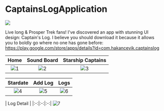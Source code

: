 # CaptainsLogApplication
 <div id="top"></div>

<a href="https://www.android.com"><img src="https://img.shields.io/badge/Android-02303A.svg?style=for-the-badge&logo=android&logoColor=dark"></a>

Live long & Prosper Trek fans! I've discovered an app with stunning UI design: Captain's Log. I believe you should download it because it allows you to boldly go where no one has gone before: https://play.google.com/store/apps/details?id=com.hakancevik.captainslog


| Home | Sound Board |  Starship Captains
|:-:|:-:|:-:|
| ![1](https://github.com/Cevik10/CaptainsLogApplication/assets/100142322/4139d2d5-5e01-4994-85b4-96c24c24ab13)| ![2](https://github.com/Cevik10/CaptainsLogApplication/assets/100142322/c701c852-6f1f-482b-b624-c6f4cc9081e0)| ![3](https://github.com/Cevik10/CaptainsLogApplication/assets/100142322/77764ce3-71c6-4bfd-9d0c-f850d2a58a10)


| Stardate | Add Log |  Logs
|:-:|:-:|:-:|
![4](https://github.com/Cevik10/CaptainsLogApplication/assets/100142322/f010eef1-755b-49cd-a969-23826d83cfb6) | ![5](https://github.com/Cevik10/CaptainsLogApplication/assets/100142322/9c91511c-8bca-48d5-97fc-7eef204b236f) | ![6](https://github.com/Cevik10/CaptainsLogApplication/assets/100142322/200f5833-17b0-44e3-a5ec-60d3b0829625) 

| Log Detail |
|:-:|:-:|:-:|
![7](https://github.com/Cevik10/CaptainsLogApplication/assets/100142322/de17b307-ced0-4e17-ab64-2d11a921b89b)





